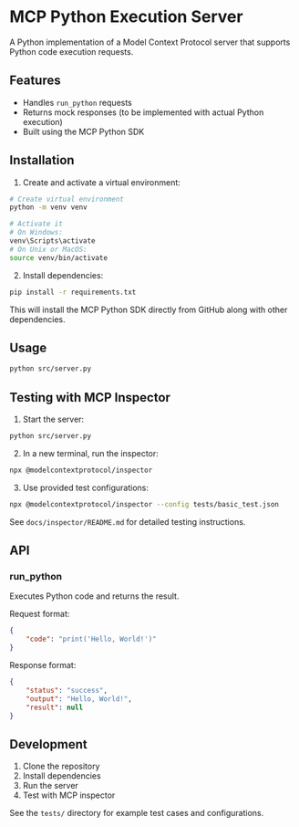 # MCP Python Execution Server

A Python implementation of a Model Context Protocol server that supports Python code execution requests.

## Features

- Handles `run_python` requests
- Returns mock responses (to be implemented with actual Python execution)
- Built using the MCP Python SDK

## Installation

1. Create and activate a virtual environment:
```bash
# Create virtual environment
python -m venv venv

# Activate it
# On Windows:
venv\Scripts\activate
# On Unix or MacOS:
source venv/bin/activate
```

2. Install dependencies:
```bash
pip install -r requirements.txt
```

This will install the MCP Python SDK directly from GitHub along with other dependencies.

## Usage

```bash
python src/server.py
```

## Testing with MCP Inspector

1. Start the server:
```bash
python src/server.py
```

2. In a new terminal, run the inspector:
```bash
npx @modelcontextprotocol/inspector
```

3. Use provided test configurations:
```bash
npx @modelcontextprotocol/inspector --config tests/basic_test.json
```

See `docs/inspector/README.md` for detailed testing instructions.

## API

### run_python

Executes Python code and returns the result.

Request format:
```json
{
    "code": "print('Hello, World!')"
}
```

Response format:
```json
{
    "status": "success",
    "output": "Hello, World!",
    "result": null
}
```

## Development

1. Clone the repository
2. Install dependencies
3. Run the server
4. Test with MCP inspector

See the `tests/` directory for example test cases and configurations.
